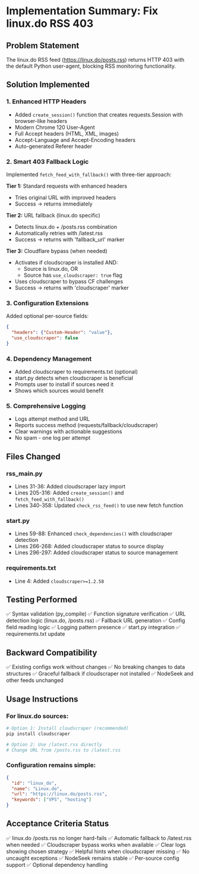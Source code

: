 # Implementation Summary: Fix linux.do RSS 403

## Problem Statement
The linux.do RSS feed (https://linux.do/posts.rss) returns HTTP 403 with the default Python user-agent, blocking RSS monitoring functionality.

## Solution Implemented

### 1. Enhanced HTTP Headers
- Added `create_session()` function that creates requests.Session with browser-like headers
- Modern Chrome 120 User-Agent
- Full Accept headers (HTML, XML, images)
- Accept-Language and Accept-Encoding headers
- Auto-generated Referer header

### 2. Smart 403 Fallback Logic
Implemented `fetch_feed_with_fallback()` with three-tier approach:

**Tier 1:** Standard requests with enhanced headers
- Tries original URL with improved headers
- Success → returns immediately

**Tier 2:** URL fallback (linux.do specific)
- Detects linux.do + /posts.rss combination
- Automatically retries with /latest.rss
- Success → returns with 'fallback_url' marker

**Tier 3:** Cloudflare bypass (when needed)
- Activates if cloudscraper is installed AND:
  - Source is linux.do, OR
  - Source has `use_cloudscraper: true` flag
- Uses cloudscraper to bypass CF challenges
- Success → returns with 'cloudscraper' marker

### 3. Configuration Extensions
Added optional per-source fields:
```json
{
  "headers": {"Custom-Header": "value"},
  "use_cloudscraper": false
}
```

### 4. Dependency Management
- Added cloudscraper to requirements.txt (optional)
- start.py detects when cloudscraper is beneficial
- Prompts user to install if sources need it
- Shows which sources would benefit

### 5. Comprehensive Logging
- Logs attempt method and URL
- Reports success method (requests/fallback/cloudscraper)
- Clear warnings with actionable suggestions
- No spam - one log per attempt

## Files Changed

### rss_main.py
- Lines 31-36: Added cloudscraper lazy import
- Lines 205-316: Added `create_session()` and `fetch_feed_with_fallback()`
- Lines 340-358: Updated `check_rss_feed()` to use new fetch function

### start.py
- Lines 59-88: Enhanced `check_dependencies()` with cloudscraper detection
- Lines 266-268: Added cloudscraper status to source display
- Lines 296-297: Added cloudscraper status to source management

### requirements.txt
- Line 4: Added `cloudscraper>=1.2.58`

## Testing Performed

✅ Syntax validation (py_compile)
✅ Function signature verification
✅ URL detection logic (linux.do, /posts.rss)
✅ Fallback URL generation
✅ Config field reading logic
✅ Logging pattern presence
✅ start.py integration
✅ requirements.txt update

## Backward Compatibility

✅ Existing configs work without changes
✅ No breaking changes to data structures
✅ Graceful fallback if cloudscraper not installed
✅ NodeSeek and other feeds unchanged

## Usage Instructions

### For linux.do sources:
```bash
# Option 1: Install cloudscraper (recommended)
pip install cloudscraper

# Option 2: Use /latest.rss directly
# Change URL from /posts.rss to /latest.rss
```

### Configuration remains simple:
```json
{
  "id": "linux_do",
  "name": "Linux.do",
  "url": "https://linux.do/posts.rss",
  "keywords": ["VPS", "hosting"]
}
```

## Acceptance Criteria Status

✅ linux.do /posts.rss no longer hard-fails
✅ Automatic fallback to /latest.rss when needed
✅ Cloudscraper bypass works when available
✅ Clear logs showing chosen strategy
✅ Helpful hints when cloudscraper missing
✅ No uncaught exceptions
✅ NodeSeek remains stable
✅ Per-source config support
✅ Optional dependency handling
